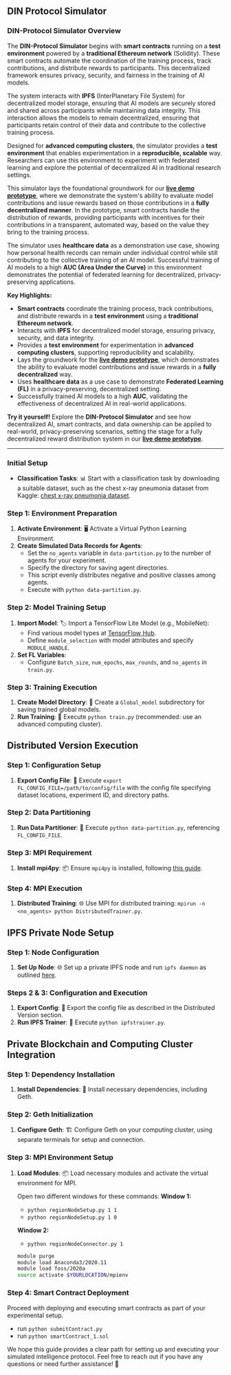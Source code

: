 ## DIN Protocol Simulator

### DIN-Protocol Simulator Overview

The **DIN-Protocol Simulator** begins with **smart contracts** running on a **test environment** powered by a **traditional Ethereum network** (Solidity). These smart contracts automate the coordination of the training process, track contributions, and distribute rewards to participants. This decentralized framework ensures privacy, security, and fairness in the training of AI models.

The system interacts with **IPFS** (InterPlanetary File System) for decentralized model storage, ensuring that AI models are securely stored and shared across participants while maintaining data integrity. This interaction allows the models to remain decentralized, ensuring that participants retain control of their data and contribute to the collective training process.

Designed for **advanced computing clusters**, the simulator provides a **test environment** that enables experimentation in a **reproducible, scalable** way. Researchers can use this environment to experiment with federated learning and explore the potential of decentralized AI in traditional research settings.

This simulator lays the foundational groundwork for our **[live demo prototype](https://github.com/Doctelligence/DIN-Prototype)**, where we demonstrate the system's ability to evaluate model contributions and issue rewards based on those contributions in a **fully decentralized manner**. In the prototype, smart contracts handle the distribution of rewards, providing participants with incentives for their contributions in a transparent, automated way, based on the value they bring to the training process.

The simulator uses **healthcare data** as a demonstration use case, showing how personal health records can remain under individual control while still contributing to the collective training of an AI model. Successful training of AI models to a high **AUC (Area Under the Curve)** in this environment demonstrates the potential of federated learning for decentralized, privacy-preserving applications.

**Key Highlights:**
- **Smart contracts** coordinate the training process, track contributions, and distribute rewards in a **test environment** using a **traditional Ethereum network**.
- Interacts with **IPFS** for decentralized model storage, ensuring privacy, security, and data integrity.
- Provides a **test environment** for experimentation in **advanced computing clusters**, supporting reproducibility and scalability.
- Lays the groundwork for the **[live demo prototype](https://github.com/Doctelligence/DIN-Prototype)**, which demonstrates the ability to evaluate model contributions and issue rewards in a **fully decentralized** way.
- Uses **healthcare data** as a use case to demonstrate **Federated Learning (FL)** in a privacy-preserving, decentralized setting.
- Successfully trained AI models to a high **AUC**, validating the effectiveness of decentralized AI in real-world applications.

**Try it yourself!** Explore the **DIN-Protocol Simulator** and see how decentralized AI, smart contracts, and data ownership can be applied to real-world, privacy-preserving scenarios, setting the stage for a fully decentralized reward distribution system in our **[live demo prototype](https://github.com/Doctelligence/DIN-Prototype)**.

------------------------------------------

### Initial Setup

- **Classification Tasks**: 📊 Start with a classification task by downloading a suitable dataset, such as the chest x-ray pneumonia dataset from Kaggle: [chest x-ray pneumonia dataset](https://www.kaggle.com/paultimothymooney/chest-xray-pneumonia).

### Step 1: Environment Preparation

1. **Activate Environment**: 🖥️ Activate a Virtual Python Learning Environment.
2. **Create Simulated Data Records for Agents**:
   - Set the `no_agents` variable in `data-partition.py` to the number of agents for your experiment.
   - Specify the directory for saving agent directories.
   - This script evenly distributes negative and positive classes among agents.
   - Execute with `python data-partition.py`.

### Step 2: Model Training Setup

1. **Import Model**: 🏷️ Import a TensorFlow Lite Model (e.g., MobileNet):
   - Find various model types at [TensorFlow Hub](https://tfhub.dev/).
   - Define `module_selection` with model attributes and specify `MODULE_HANDLE`.
2. **Set FL Variables**:
   - Configure `Batch_size`, `num_epochs`, `max_rounds`, and `no_agents` in `train.py`.

### Step 3: Training Execution

1. **Create Model Directory**: 📁 Create a `Global_model` subdirectory for saving trained global models.
2. **Run Training**: 🚀 Execute `python train.py` (recommended: use an advanced computing cluster).

## Distributed Version Execution

### Step 1: Configuration Setup

1. **Export Config File**: 📜 Execute `export FL_CONFIG_FILE=/path/to/config/file` with the config file specifying dataset locations, experiment ID, and directory paths.

### Step 2: Data Partitioning

1. **Run Data Partitioner**: 🔄 Execute `python data-partition.py`, referencing `FL_CONFIG_FILE`.

### Step 3: MPI Requirement

1. **Install mpi4py**: 📦 Ensure `mpi4py` is installed, following [this guide](https://www.arc.ox.ac.uk/using-python-mpi-arc).

### Step 4: MPI Execution

1. **Distributed Training**: 🌐 Use MPI for distributed training: `mpirun -n <no_agents> python DistributedTrainer.py`.

## IPFS Private Node Setup

### Step 1: Node Configuration

1. **Set Up Node**: 🌐 Set up a private IPFS node and run `ipfs daemon` as outlined [here](https://labs.eleks.com/2019/03/ipfs-network-data-replication.html).

### Steps 2 & 3: Configuration and Execution

1. **Export Config**: 📁 Export the config file as described in the Distributed Version section.
2. **Run IPFS Trainer**: 🚀 Execute `python ipfstrainer.py`.

## Private Blockchain and Computing Cluster Integration

### Step 1: Dependency Installation

1. **Install Dependencies**: 🔧 Install necessary dependencies, including Geth.

### Step 2: Geth Initialization

1. **Configure Geth**: 🏗️ Configure Geth on your computing cluster, using separate terminals for setup and connection.

### Step 3: MPI Environment Setup

1. **Load Modules**: 📦 Load necessary modules and activate the virtual environment for MPI.

   Open two different windows for these commands:
   **Window 1:**
   - `python regionNodeSetup.py 1 1`
   - `python regionNodeSetup.py 1 0`

   **Window 2:**
   - `python regionNodeConnector.py 1`

   ```bash
   module purge
   module load Anaconda3/2020.11
   module load foss/2020a
   source activate $YOURLOCATION/mpienv

### Step 4: Smart Contract Deployment
Proceed with deploying and executing smart contracts as part of your experimental setup.
* run `python submitContract.py`
* run `python smartContract_1.sol`

We hope this guide provides a clear path for setting up and executing your simulated intelligence protocol. Feel free to reach out if you have any questions or need further assistance! 🌟


